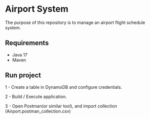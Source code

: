 # Airport System 

The purpose of this repository is to manage an airport flight schedule system.

## Requirements

- Java 17
- Maven

## Run project

1 - Create a table in DynamoDB and configure credentials.

2 - Build / Execute application.

3 - Open Postman(or similar tool), and import collection (Airport.postman_collection.csv) 
